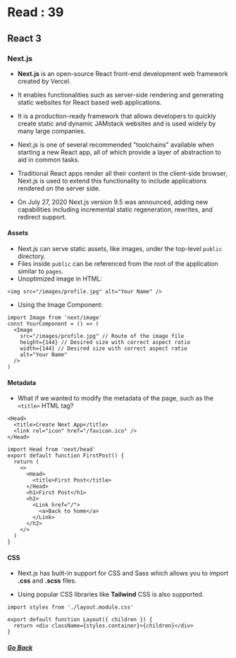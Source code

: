 # Read : 39

## React 3

### Next.js

- **Next.js** is an open-source React front-end development web framework created by Vercel.

- It enables functionalities such as server-side rendering and generating static websites for React based web applications. 

- It is a production-ready framework that allows developers to quickly create static and dynamic JAMstack websites and is used widely by many large companies.

- Next.js is one of several recommended "toolchains" available when starting a new React app, all of which provide a layer of abstraction to aid in common tasks. 

- Traditional React apps render all their content in the client-side browser, Next.js is used to extend this functionality to include applications rendered on the server side. 

- On July 27, 2020 Next.js version 9.5 was announced, adding new capabilities including incremental static regeneration, rewrites, and redirect support. 

#### Assets

- Next.js can serve static assets, like images, under the top-level `public` directory. 
- Files inside `public` can be referenced from the root of the application similar to `pages`.
- Unoptimized image in HTML: 
```
<img src="/images/profile.jpg" alt="Your Name" />
```
- Using the Image Component:
```
import Image from 'next/image'
const YourComponent = () => (
  <Image
    src="/images/profile.jpg" // Route of the image file
    height={144} // Desired size with correct aspect ratio
    width={144} // Desired size with correct aspect ratio
    alt="Your Name"
  />
)
```

#### Metadata

- What if we wanted to modify the metadata of the page, such as the `<title>` HTML tag?

```
<Head>
  <title>Create Next App</title>
  <link rel="icon" href="/favicon.ico" />
</Head>
```
```
import Head from 'next/head'
export default function FirstPost() {
  return (
    <>
      <Head>
        <title>First Post</title>
      </Head>
      <h1>First Post</h1>
      <h2>
        <Link href="/">
          <a>Back to home</a>
        </Link>
      </h2>
    </>
  )
}
```

#### CSS

- Next.js has built-in support for CSS and Sass which allows you to import **.css** and **.scss** files.

- Using popular CSS libraries like **Tailwind** CSS is also supported.

```
import styles from './layout.module.css'

export default function Layout({ children }) {
  return <div className={styles.container}>{children}</div>
}
```

##### [Go Back](code_401_reading_notes.md)